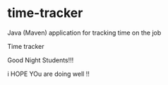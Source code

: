 # time-tracker
Java (Maven) application for tracking time on the job

Time tracker

Good Night Students!!!

i HOPE YOu are doing well !!
